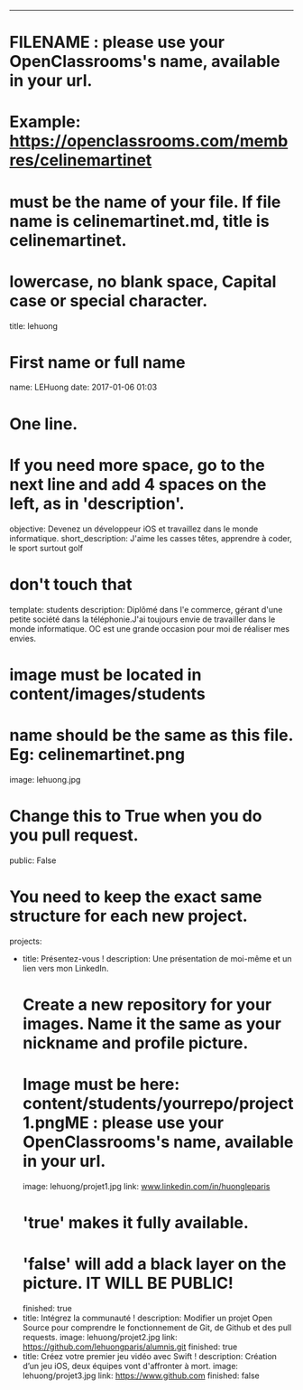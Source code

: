 ---

# FILENAME : please use your OpenClassrooms's name, available in your url.
# Example: https://openclassrooms.com/membres/celinemartinet
# must be the name of your file. If file name is celinemartinet.md, title is celinemartinet.
# lowercase, no blank space, Capital case or special character.
title: lehuong

# First name or full name
name: LEHuong
date: 2017-01-06 01:03

# One line.
# If you need more space, go to the next line and add 4 spaces on the left, as in 'description'.
objective: Devenez un développeur iOS et travaillez dans le monde informatique.
short_description: J'aime les casses têtes, apprendre à coder, le sport surtout golf

# don't touch that
template: students
description:
    Diplômé dans l'e commerce, gérant d'une petite société dans la téléphonie.J'ai toujours envie de travailler dans le monde informatique. OC est une grande occasion pour moi de réaliser mes envies.

# image must be located in content/images/students
# name should be the same as this file. Eg: celinemartinet.png
image: lehuong.jpg

# Change this to True when you do you pull request.
public: False

# You need to keep the exact same structure for each new project.
projects:
  - title: Présentez-vous !
    description: Une présentation de moi-même et un lien vers mon LinkedIn.
    # Create a new repository for your images. Name it the same as your nickname and profile picture.
    # Image must be here: content/students/yourrepo/project1.pngME : please use your OpenClassrooms's name, available in your url.
    image: lehuong/projet1.jpg
    link: www.linkedin.com/in/huongleparis
    # 'true' makes it fully available.
    # 'false' will add a black layer on the picture. IT WILL BE PUBLIC!
    finished: true
  - title: Intégrez la communauté !
    description: Modifier un projet Open Source pour comprendre le fonctionnement de Git, de Github et des pull requests.
    image: lehuong/projet2.jpg
    link: https://github.com/lehuongparis/alumnis.git
    finished: true
  - title: Créez votre premier jeu vidéo avec Swift !
    description: Création d’un jeu iOS, deux équipes vont d'affronter à mort.
    image: lehuong/projet3.jpg
    link: https://www.github.com
    finished: false
